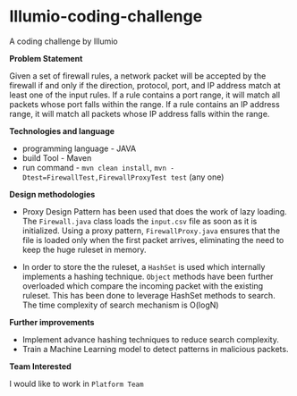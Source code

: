 # Illumio-coding-challenge
A coding challenge by Illumio

__Problem Statement__

Given a set of firewall rules, a network packet will be accepted by the firewall if and only if the
direction, protocol, port, and IP address match at least one of the input rules. If a rule contains
a port range, it will match all packets whose port falls within the range. If a rule contains an IP
address range, it will match all packets whose IP address falls within the range.

__Technologies and language__

* programming language - JAVA
* build Tool - Maven
* run command - `mvn clean install`, `mvn -Dtest=FirewallTest,FirewallProxyTest test` (any one)

__Design methodologies__

* Proxy Design Pattern has been used that does the work of lazy loading. The `Firewall.java` class loads the `input.csv` file as soon as it is initialized. Using a proxy pattern, `FirewallProxy.java` ensures that the file is loaded only when the first packet arrives, eliminating the need to keep the huge ruleset in memory.

* In order to store the the ruleset, a `HashSet` is used which internally implements a hashing technique. `Object` methods have been further overloaded which compare the incoming packet with the existing ruleset. This has been done to leverage HashSet methods to search. The time complexity of search mechanism is O(logN)


__Further improvements__

* Implement advance hashing techniques to reduce search complexity.
* Train a Machine Learning model to detect patterns in malicious packets.


__Team Interested__

I would like to work in `Platform Team`
